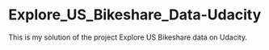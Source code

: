 # Explore_US_Bikeshare_Data-Udacity
This is my solution of the project Explore US Bikeshare data on Udacity.
